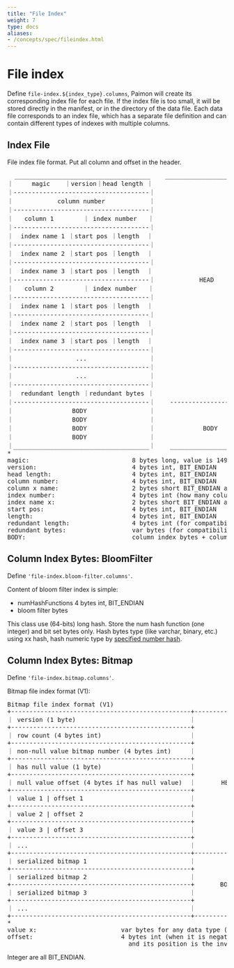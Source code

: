 ```yaml
---
title: "File Index"
weight: 7
type: docs
aliases:
- /concepts/spec/fileindex.html
---
```

<!--
Licensed to the Apache Software Foundation (ASF) under one
or more contributor license agreements.  See the NOTICE file
distributed with this work for additional information
regarding copyright ownership.  The ASF licenses this file
to you under the Apache License, Version 2.0 (the
"License"); you may not use this file except in compliance
with the License.  You may obtain a copy of the License at

  http://www.apache.org/licenses/LICENSE-2.0

Unless required by applicable law or agreed to in writing,
software distributed under the License is distributed on an
"AS IS" BASIS, WITHOUT WARRANTIES OR CONDITIONS OF ANY
KIND, either express or implied.  See the License for the
specific language governing permissions and limitations
under the License.
-->

# File index

Define `file-index.${index_type}.columns`, Paimon will create its corresponding index file for each file. If the index
file is too small, it will be stored directly in the manifest, or in the directory of the data file. Each data file
corresponds to an index file, which has a separate file definition and can contain different types of indexes with
multiple columns.

## Index File

File index file format. Put all column and offset in the header.

<pre>
  _____________________________________    _____________________
｜     magic    ｜version｜head length ｜
｜-------------------------------------｜
｜            column number            ｜
｜-------------------------------------｜
｜   column 1        ｜ index number   ｜
｜-------------------------------------｜
｜  index name 1 ｜start pos ｜length  ｜
｜-------------------------------------｜
｜  index name 2 ｜start pos ｜length  ｜
｜-------------------------------------｜
｜  index name 3 ｜start pos ｜length  ｜
｜-------------------------------------｜            HEAD
｜   column 2        ｜ index number   ｜
｜-------------------------------------｜
｜  index name 1 ｜start pos ｜length  ｜
｜-------------------------------------｜
｜  index name 2 ｜start pos ｜length  ｜
｜-------------------------------------｜
｜  index name 3 ｜start pos ｜length  ｜
｜-------------------------------------｜
｜                 ...                 ｜
｜-------------------------------------｜
｜                 ...                 ｜
｜-------------------------------------｜
｜  redundant length ｜redundant bytes ｜
｜-------------------------------------｜    ---------------------
｜                BODY                 ｜
｜                BODY                 ｜
｜                BODY                 ｜             BODY
｜                BODY                 ｜
｜_____________________________________｜    _____________________
*
magic:                            8 bytes long, value is 1493475289347502L, BIT_ENDIAN
version:                          4 bytes int, BIT_ENDIAN
head length:                      4 bytes int, BIT_ENDIAN
column number:                    4 bytes int, BIT_ENDIAN
column x name:                    2 bytes short BIT_ENDIAN and Java modified-utf-8
index number:                     4 bytes int (how many column items below), BIT_ENDIAN
index name x:                     2 bytes short BIT_ENDIAN and Java modified-utf-8
start pos:                        4 bytes int, BIT_ENDIAN
length:                           4 bytes int, BIT_ENDIAN
redundant length:                 4 bytes int (for compatibility with later versions, in this version, content is zero)
redundant bytes:                  var bytes (for compatibility with later version, in this version, is empty)
BODY:                             column index bytes + column index bytes + column index bytes + .......
</pre>

## Column Index Bytes: BloomFilter

Define `'file-index.bloom-filter.columns'`.

Content of bloom filter index is simple: 
- numHashFunctions 4 bytes int, BIT_ENDIAN
- bloom filter bytes

This class use (64-bits) long hash. Store the num hash function (one integer) and bit set bytes only. Hash bytes type 
(like varchar, binary, etc.) using xx hash, hash numeric type by [specified number hash](http://web.archive.org/web/20071223173210/http://www.concentric.net/~Ttwang/tech/inthash.htm).

## Column Index Bytes: Bitmap

Define `'file-index.bitmap.columns'`.

Bitmap file index format (V1):

<pre>
Bitmap file index format (V1)
+-------------------------------------------------+-----------------
｜ version (1 byte)                               ｜
+-------------------------------------------------+
｜ row count (4 bytes int)                        ｜
+-------------------------------------------------+
｜ non-null value bitmap number (4 bytes int)     ｜
+-------------------------------------------------+
｜ has null value (1 byte)                        ｜
+-------------------------------------------------+
｜ null value offset (4 bytes if has null value)  ｜       HEAD
+-------------------------------------------------+
｜ value 1 | offset 1                             ｜
+-------------------------------------------------+
｜ value 2 | offset 2                             ｜
+-------------------------------------------------+
｜ value 3 | offset 3                             ｜
+-------------------------------------------------+
｜ ...                                            ｜
+-------------------------------------------------+-----------------
｜ serialized bitmap 1                            ｜
+-------------------------------------------------+
｜ serialized bitmap 2                            ｜
+-------------------------------------------------+       BODY
｜ serialized bitmap 3                            ｜
+-------------------------------------------------+
｜ ...                                            ｜
+-------------------------------------------------+-----------------
*
value x:                       var bytes for any data type (as bitmap identifier)
offset:                        4 bytes int (when it is negative, it represents that there is only one value
                                 and its position is the inverse of the negative value)
</pre>

Integer are all BIT_ENDIAN.
